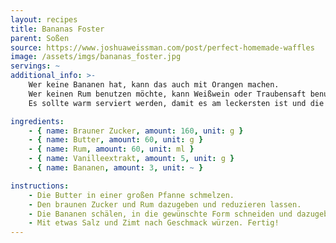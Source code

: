 ```yaml
---
layout: recipes
title: Bananas Foster
parent: Soßen
source: https://www.joshuaweissman.com/post/perfect-homemade-waffles
image: /assets/imgs/bananas_foster.jpg
servings: ~
additional_info: >-
    Wer keine Bananen hat, kann das auch mit Orangen machen.
    Wer keinen Rum benutzen möchte, kann Weißwein oder Traubensaft benutzen.
    Es sollte warm serviert werden, damit es am leckersten ist und die Butter die Mischung nicht trübt, wenn es abkühlt.

ingredients:
    - { name: Brauner Zucker, amount: 160, unit: g }
    - { name: Butter, amount: 60, unit: g }
    - { name: Rum, amount: 60, unit: ml }
    - { name: Vanilleextrakt, amount: 5, unit: g }
    - { name: Bananen, amount: 3, unit: ~ }

instructions:
    - Die Butter in einer großen Pfanne schmelzen.
    - Den braunen Zucker und Rum dazugeben und reduzieren lassen.
    - Die Bananen schälen, in die gewünschte Form schneiden und dazugeben.
    - Mit etwas Salz und Zimt nach Geschmack würzen. Fertig!
---
```

